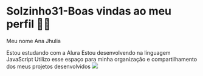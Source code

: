 # Solzinho31-Boas vindas ao meu perfil 💛💛
Meu nome Ana Jhulia 

Estou estudando com a Alura
Estou desenvolvendo na linguagem JavaScript
Utilizo esse espaço para minha organização e compartilhamento dos meus projetos desenvolvidos
![](link)
